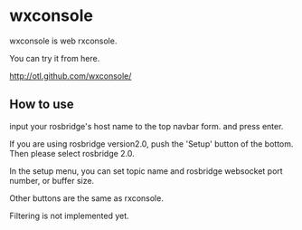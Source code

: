 wxconsole
========================

wxconsole is web rxconsole.

You can try it from here.

http://otl.github.com/wxconsole/


How to use
------------------------

input your rosbridge's host name to the top navbar form.
and press enter.

If you are using rosbridge version2.0, push the 'Setup' button
of the bottom. Then please select rosbridge 2.0.

In the setup menu, you can set topic name and rosbridge websocket port number,
or buffer size.

Other buttons are the same as rxconsole.

Filtering is not implemented yet.

